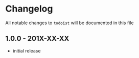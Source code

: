 # Changelog

All notable changes to `todoist` will be documented in this file

## 1.0.0 - 201X-XX-XX

- initial release
